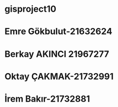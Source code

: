 # gisproject10
# Emre Gökbulut-21632624
# Berkay AKINCI 21967277
# Oktay ÇAKMAK-21732991
# İrem Bakır-21732881

